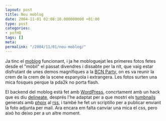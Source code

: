 ```yaml
---
layout: post
title: Nou moblog
date: 2004-11-01 02:08:10.000000000 +01:00
type: post
categories:
- pofHQ
tags: []
meta:
permalink: "/2004/11/01/nou-moblog/"
---
```

Ja tinc el [moblog](/fotoblog/) funcionant, i ja he mobloguejat les primeres fotos fetes desde el "mòbil" el passat divendres i dissabte per la nit, que vaig estar disfrutant de unes demos magnífiques a la [BCN Party](http://www.bcnparty.org/), on es va reunir la crem de la crem de la scene espanyola i extrangera. Les fotos surten una mica fosques perque la pda2k no porta flash.

El backend del moblog està fet amb [WordPress](http://www.wordpress.org), concrtament amb un hack que es diu [delineate](http://wordpress.org/support/10/14185), després l'he adaptat per a que mostri els [tumbnails](/photos/?mode=album&album=moblog) generats amb [phpix](http://phpix2.sourceforge.net/) al [rss](/fotoblog/feed/rss2/), i també he fet un scriptillo per a publicar enviant la foto adjunta per mail. Ara encara em falta canviar una mica el css, pero això ho deixo per a un altre moment.

